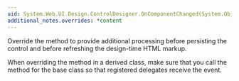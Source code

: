 ```yaml
---
uid: System.Web.UI.Design.ControlDesigner.OnComponentChanged(System.Object,System.ComponentModel.Design.ComponentChangedEventArgs)
additional_notes.overrides: *content
---
```


<p>Override the <xref href="System.Web.UI.Design.ControlDesigner.OnComponentChanged(System.Object,System.ComponentModel.Design.ComponentChangedEventArgs)"></xref> method to provide additional processing before persisting the control and before refreshing the design-time HTML markup.  
  
 When overriding the <xref href="System.Web.UI.Design.ControlDesigner.OnComponentChanged(System.Object,System.ComponentModel.Design.ComponentChangedEventArgs)"></xref> method in a derived class, make sure that you call the <xref href="System.Web.UI.Design.ControlDesigner.OnComponentChanged(System.Object,System.ComponentModel.Design.ComponentChangedEventArgs)"></xref> method for the base class so that registered delegates receive the event.</p>


